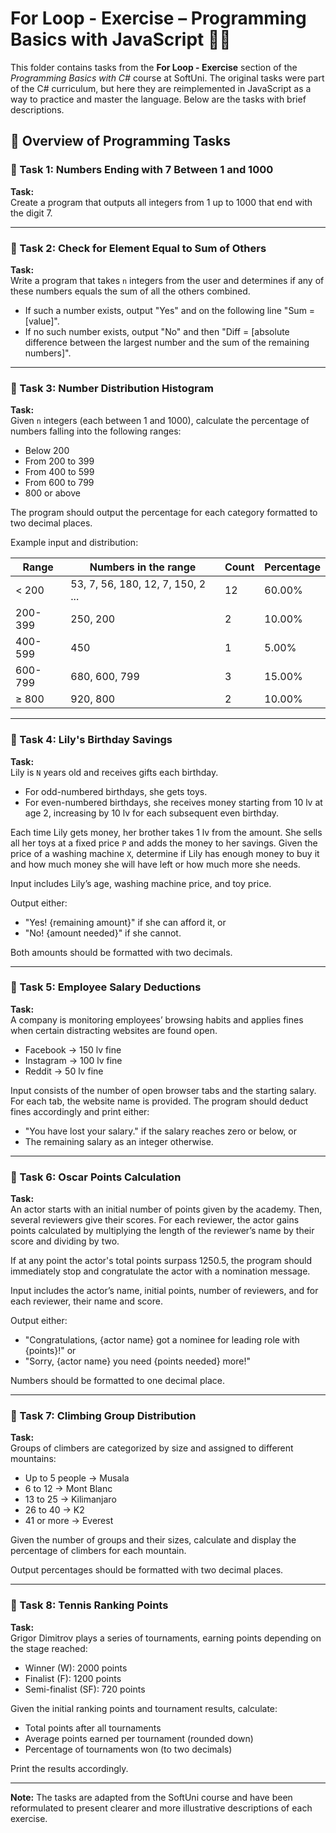 # For Loop - Exercise – Programming Basics with JavaScript 🧑‍💻

This folder contains tasks from the **For Loop - Exercise** section of the _Programming Basics with C#_ course at SoftUni. The original tasks were part of the C# curriculum, but here they are reimplemented in JavaScript as a way to practice and master the language. Below are the tasks with brief descriptions.

## 🔧 Overview of Programming Tasks

### 📝 Task 1: Numbers Ending with 7 Between 1 and 1000  
**Task:**  
Create a program that outputs all integers from 1 up to 1000 that end with the digit 7.

---

### 📝 Task 2: Check for Element Equal to Sum of Others  
**Task:**  
Write a program that takes `n` integers from the user and determines if any of these numbers equals the sum of all the others combined.

- If such a number exists, output "Yes" and on the following line "Sum = [value]".
- If no such number exists, output "No" and then "Diff = [absolute difference between the largest number and the sum of the remaining numbers]".

---

### 📝 Task 3: Number Distribution Histogram  
**Task:**  
Given `n` integers (each between 1 and 1000), calculate the percentage of numbers falling into the following ranges:

- Below 200
- From 200 to 399
- From 400 to 599
- From 600 to 799
- 800 or above

The program should output the percentage for each category formatted to two decimal places.

Example input and distribution:

| Range   | Numbers in the range                 | Count | Percentage    |
|---------|------------------------------------|-------|---------------|
| < 200   | 53, 7, 56, 180, 12, 7, 150, 2 ... | 12    | 60.00%        |
| 200-399 | 250, 200                           | 2     | 10.00%        |
| 400-599 | 450                               | 1     | 5.00%         |
| 600-799 | 680, 600, 799                     | 3     | 15.00%        |
| ≥ 800   | 920, 800                         | 2     | 10.00%        |

---

### 📝 Task 4: Lily's Birthday Savings  
**Task:**  
Lily is `N` years old and receives gifts each birthday.

- For odd-numbered birthdays, she gets toys.
- For even-numbered birthdays, she receives money starting from 10 lv at age 2, increasing by 10 lv for each subsequent even birthday.

Each time Lily gets money, her brother takes 1 lv from the amount. She sells all her toys at a fixed price `P` and adds the money to her savings. Given the price of a washing machine `X`, determine if Lily has enough money to buy it and how much money she will have left or how much more she needs.

Input includes Lily’s age, washing machine price, and toy price.

Output either:

- "Yes! {remaining amount}" if she can afford it, or
- "No! {amount needed}" if she cannot.

Both amounts should be formatted with two decimals.

---

### 📝 Task 5: Employee Salary Deductions  
**Task:**  
A company is monitoring employees’ browsing habits and applies fines when certain distracting websites are found open.

- Facebook → 150 lv fine
- Instagram → 100 lv fine
- Reddit → 50 lv fine

Input consists of the number of open browser tabs and the starting salary. For each tab, the website name is provided. The program should deduct fines accordingly and print either:

- "You have lost your salary." if the salary reaches zero or below, or
- The remaining salary as an integer otherwise.

---

### 📝 Task 6: Oscar Points Calculation  
**Task:**  
An actor starts with an initial number of points given by the academy. Then, several reviewers give their scores. For each reviewer, the actor gains points calculated by multiplying the length of the reviewer’s name by their score and dividing by two.

If at any point the actor's total points surpass 1250.5, the program should immediately stop and congratulate the actor with a nomination message.

Input includes the actor’s name, initial points, number of reviewers, and for each reviewer, their name and score.

Output either:

- "Congratulations, {actor name} got a nominee for leading role with {points}!" or
- "Sorry, {actor name} you need {points needed} more!"

Numbers should be formatted to one decimal place.

---

### 📝 Task 7: Climbing Group Distribution  
**Task:**  
Groups of climbers are categorized by size and assigned to different mountains:

- Up to 5 people → Musala
- 6 to 12 → Mont Blanc
- 13 to 25 → Kilimanjaro
- 26 to 40 → K2
- 41 or more → Everest

Given the number of groups and their sizes, calculate and display the percentage of climbers for each mountain.

Output percentages should be formatted with two decimal places.

---

### 📝 Task 8: Tennis Ranking Points  
**Task:**  
Grigor Dimitrov plays a series of tournaments, earning points depending on the stage reached:

- Winner (W): 2000 points
- Finalist (F): 1200 points
- Semi-finalist (SF): 720 points

Given the initial ranking points and tournament results, calculate:

- Total points after all tournaments
- Average points earned per tournament (rounded down)
- Percentage of tournaments won (to two decimals)

Print the results accordingly.

---

**Note:** The tasks are adapted from the SoftUni course and have been reformulated to present clearer and more illustrative descriptions of each exercise.
